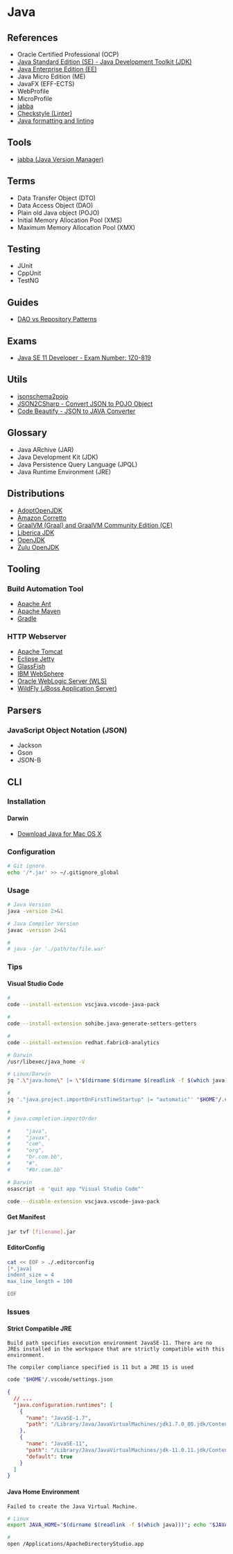 # Java

<!--
https://linkedin.com/learning/advanced-java-programming-2/learn-advanced-java-programming
https://linkedin.com/learning/paths/become-a-java-programmer

https://github.com/diegocsilva/visitsroutes

https://github.com/JuMp3/demo-quarkus/blob/088392a7058087cc80a23e7eb8b76b4988756f4d/src/main/java/it/jump3/dao/repository/UserRepository.java

https://github.com/anagomescruz/employee-api

https://linkedin.com/learning/calling-rest-apis-with-java/restful-apis-in-java-application-architectures

https://learn.oracle.com/ols/home/java-25th-anniversary-learning-subscription/82508

https://app.pluralsight.com/paths/skill/java

https://app.pluralsight.com/paths/skill/java-ee-foundations

https://linkedin.com/learning/search?keywords=eclipselink

https://app.pluralsight.com/library/courses/java-persistence-api-21/table-of-contents

JDBC
Swing
Spring Framework
JUnit
Facelets
HttpClient

Enterprise Information Systems Tier
-->

## References

- Oracle Certified Professional (OCP)
- [Java Standard Edition (SE) - Java Development Toolkit (JDK)](/java-se.md)
- [Java Enterprise Edition (EE)](/java-ee.md)
- Java Micro Edition (ME)
- JavaFX (EFF-ECTS)
- WebProfile
- MicroProfile
- [jabba](/jabba.md)
- [Checkstyle (Linter)](/checkstyle.md)
- [Java formatting and linting](https://code.visualstudio.com/docs/java/java-linting)

## Tools

- [jabba (Java Version Manager)](/jabba.md)

## Terms

- Data Transfer Object (DTO)
- Data Access Object (DAO)
- Plain old Java object (POJO)
- Initial Memory Allocation Pool (XMS)
- Maximum Memory Allocation Pool (XMX)

## Testing

- JUnit
- CppUnit
- TestNG

## Guides

- [DAO vs Repository Patterns](https://www.baeldung.com/java-dao-vs-repository)

<!-- ## Pattern

- Resource -> Repository -> Domain/Entity
- Resource -> Service -> Repository -> Domain/Entity
- Resource -> Service -> Mapper (MapStruct) -> DTO -> Domain/Entity -->

## Exams

- [Java SE 11 Developer - Exam Number: 1Z0-819](https://education.oracle.com/x/pexam_1Z0-819)

## Utils

- [jsonschema2pojo](https://www.jsonschema2pojo.org/)
- [JSON2CSharp - Convert JSON to POJO Object](https://json2csharp.com/json-to-pojo)
- [Code Beautify - JSON to JAVA Converter](https://codebeautify.org/json-to-java-converter)

## Glossary

- Java ARchive (JAR)
- Java Development Kit (JDK)
- Java Persistence Query Language (JPQL)
- Java Runtime Environment (JRE)

## Distributions

- [AdoptOpenJDK](https://adoptopenjdk.net/)
- [Amazon Corretto](https://aws.amazon.com/pt/corretto/)
- [GraalVM (Graal) and GraalVM Community Edition (CE) ](https://www.graalvm.org/downloads/)
- [Liberica JDK](https://bell-sw.com/pages/downloads/)
- [OpenJDK](https://openjdk.java.net/)
- [Zulu OpenJDK](https://www.azul.com/downloads/zulu-community/)

## Tooling

### Build Automation Tool

- [Apache Ant](/apache/apache-ant.md)
- [Apache Maven](/apache/apache-maven.md)
- [Gradle](/gradle.md)

### HTTP Webserver

- [Apache Tomcat](/apache/apache-tomcat.md)
- [Eclipse Jetty](/eclipse/eclipse-jetty.md)
- [GlassFish](/glassfish.md)
- [IBM WebSphere](/ibm_websphere.md)
- [Oracle WebLogic Server (WLS)](/oracle-weblogic.md)
- [WildFly (JBoss Application Server)](/redhat/redhat-wildfly.md)

## Parsers

### JavaScript Object Notation (JSON)

- Jackson
- Gson
- JSON-B

<!-- https://itsallbinary.com/jackson-vs-gson-vs-json-b-vs-json-p-vs-org-json-vs-jsonpath-java-json-libraries-features-comparison/ -->

## CLI

### Installation

#### Darwin

- [Download Java for Mac OS X](https://java.com/en/download/mac_download.jsp)

### Configuration

```sh
# Git ignore
echo '/*.jar' >> ~/.gitignore_global
```

### Usage

```sh
# Java Version
java -version 2>&1

# Java Compiler Version
javac -version 2>&1

#
# java -jar './path/to/file.war'
```

### Tips

<!-- #### Assertor

```sh
java -ea Assertor
``` -->

#### Visual Studio Code

```sh
#
code --install-extension vscjava.vscode-java-pack

#
code --install-extension sohibe.java-generate-setters-getters

#
code --install-extension redhat.fabric8-analytics
```

```sh
# Darwin
/usr/libexec/java_home -V

# Linux/Darwin
jq ".\"java.home\" |= \"$(dirname $(dirname $(readlink -f $(which java))))\"" "$PWD"/.vscode/settings.json | sponge "$PWD"/.vscode/settings.json

#
jq '."java.project.importOnFirstTimeStartup" |= "automatic"' "$HOME"/.vscode/settings.json | sponge "$HOME"/.vscode/settings.json

#
# java.completion.importOrder

#     "java",
#     "javax",
#     "com",
#     "org",
#     "br.com.bb",
#     "#",
#     "#br.com.bb"
```

<!-- ```sh
code './.vscode/settings.json'
```

```json
{
  "files.exclude": {
    "**/.classpath": true,
    "**/.project": true,
    "**/.settings": true,
    "**/.factorypath": true
  },
  "java.configuration.updateBuildConfiguration": "automatic"
}
``` -->

```sh
# Darwin
osascript -e 'quit app "Visual Studio Code"'

code --disable-extension vscjava.vscode-java-pack
```

#### Get Manifest

```sh
jar tvf [filename].jar
```

<!-- ####

"java.server.launchMode": "LightWeight"
  "java.configuration.checkProjectSettingsExclusions": false -->

#### EditorConfig

```sh
cat << EOF > ./.editorconfig
[*.java]
indent_size = 4
max_line_length = 100

EOF
```

<!-- ####

```sh
jar -xvf ./target/[name].war

cd WEB-INF

java -classpath 'lib/*:classes/.' [yourpackage.YourClassName]
``` -->

### Issues

#### Strict Compatible JRE

```log
Build path specifies execution environment JavaSE-11. There are no JREs installed in the workspace that are strictly compatible with this environment.

The compiler compliance specified is 11 but a JRE 15 is used
```

```sh
code "$HOME"/.vscode/settings.json
```

```json
{
  // ...
  "java.configuration.runtimes": [
    {
      "name": "JavaSE-1.7",
      "path": "/Library/Java/JavaVirtualMachines/jdk1.7.0_80.jdk/Contents/Home"
    },
    {
      "name": "JavaSE-11",
      "path": "/Library/Java/JavaVirtualMachines/jdk-11.0.11.jdk/Contents/Home",
      "default": true
    }
  ]
}
```

#### Java Home Environment

```log
Failed to create the Java Virtual Machine.
```

<!--
https://www.pushing-pixels.org/2020/06/19/fixing-the-failed-to-create-the-java-virtual-machine-error-on-eclipse-startup-on-a-mac.html
-->

```sh
# Linux
export JAVA_HOME="$(dirname $(readlink -f $(which java)))"; echo "$JAVA_HOME"

#
open /Applications/ApacheDirectoryStudio.app
```
